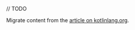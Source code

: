 [//]: # (title: Share a data access layer)

// TODO

Migrate content from the [article on kotlinlang.org](https://kotlinlang.org/docs/multiplatform-mobile-ktor-sqldelight.html).